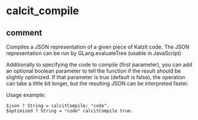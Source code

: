 # calcit_compile
## comment

Compiles a JSON representation of a given piece of Kalzit code.
The JSON representation can be run by GLang.evaluateTree (usable in JavaScript)

Additionally to specifying the code to compile (first parameter), you can add an optional boolean parameter to tell the function if the result should be slightly optimized.
If that parameter is true (default is false), the operation can take a little bit longer, but the resulting JSON can be interpreted faster.

Usage example:
```kalzit
$json ? String = calcitCompile: "code".
$optimized ? String = "code" calcitCompile true.
```
